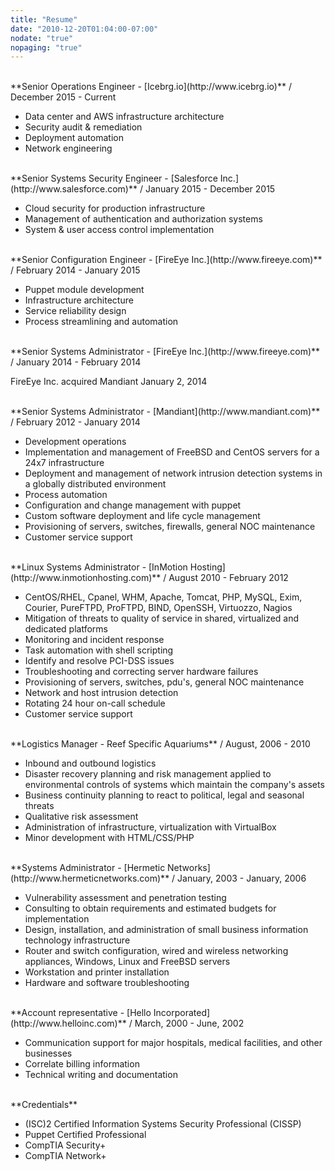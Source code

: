 ```yaml
---
title: "Resume"
date: "2010-12-20T01:04:00-07:00"
nodate: "true"
nopaging: "true"
---
```

<br>
**Senior Operations Engineer - [Icebrg.io](http://www.icebrg.io)** / December 2015 - Current<br>

* Data center and AWS infrastructure architecture
* Security audit & remediation
* Deployment automation
* Network engineering

<br>
**Senior Systems Security Engineer - [Salesforce Inc.](http://www.salesforce.com)** / January 2015 - December 2015<br>

* Cloud security for production infrastructure
* Management of authentication and authorization systems
* System & user access control implementation

<br>
**Senior Configuration Engineer - [FireEye Inc.](http://www.fireeye.com)** / February 2014 - January 2015<br>

* Puppet module development
* Infrastructure architecture
* Service reliability design
* Process streamlining and automation

<br>
**Senior Systems Administrator - [FireEye Inc.](http://www.fireeye.com)** / January 2014 - February 2014<br>

FireEye Inc. acquired Mandiant January 2, 2014

<br>
**Senior Systems Administrator - [Mandiant](http://www.mandiant.com)** / February 2012 - January 2014<br> 

* Development operations
* Implementation and management of FreeBSD and CentOS servers for a 24x7 infrastructure
* Deployment and management of network intrusion detection systems in a globally distributed environment
* Process automation
* Configuration and change management with puppet
* Custom software deployment and life cycle management
* Provisioning of servers, switches, firewalls, general NOC maintenance
* Customer service support

<br>
**Linux Systems Administrator - [InMotion Hosting](http://www.inmotionhosting.com)** / August 2010 - February 2012<br>

* CentOS/RHEL, Cpanel, WHM, Apache, Tomcat, PHP, MySQL, Exim, Courier, PureFTPD, ProFTPD, BIND, OpenSSH, Virtuozzo, Nagios
* Mitigation of threats to quality of service in shared, virtualized and dedicated platforms
* Monitoring and incident response
* Task automation with shell scripting
* Identify and resolve PCI-DSS issues
* Troubleshooting and correcting server hardware failures
* Provisioning of servers, switches, pdu's, general NOC maintenance
* Network and host intrusion detection
* Rotating 24 hour on-call schedule
* Customer service support

<br>
**Logistics Manager - Reef Specific Aquariums** / August, 2006 - 2010

* Inbound and outbound logistics
* Disaster recovery planning and risk management applied to environmental controls of systems which maintain the company's assets
* Business continuity planning to react to political, legal and seasonal threats
* Qualitative risk assessment
* Administration of infrastructure, virtualization with VirtualBox
* Minor development with HTML/CSS/PHP

<br>
**Systems Administrator - [Hermetic Networks](http://www.hermeticnetworks.com)** / January, 2003 - January, 2006<br>

* Vulnerability assessment and penetration testing
* Consulting to obtain requirements and estimated budgets for implementation
* Design, installation, and administration of small business information technology infrastructure
* Router and switch configuration, wired and wireless networking appliances, Windows, Linux and FreeBSD servers
* Workstation and printer installation
* Hardware and software troubleshooting

<br>
**Account representative - [Hello Incorporated](http://www.helloinc.com)** / March, 2000 - June, 2002<br> 

* Communication support for major hospitals, medical facilities, and other businesses
* Correlate billing information
* Technical writing and documentation

<br>
**Credentials**<br>

* (ISC)2 Certified Information Systems Security Professional (CISSP)
* Puppet Certified Professional
* CompTIA Security+
* CompTIA Network+

<br>
<a href="/files/eric_holzbach.pdf"><i class="fa fa-file-pdf-o fa-4x"></i></a>

